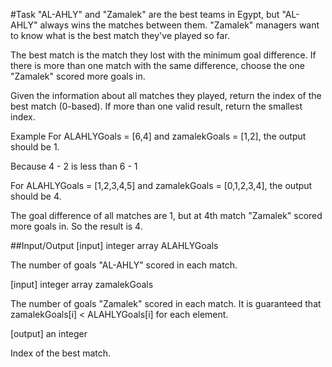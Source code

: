 #Task
"AL-AHLY" and "Zamalek" are the best teams in Egypt, but "AL-AHLY" always wins the matches between them. "Zamalek" managers want to know what is the best match they've played so far.

The best match is the match they lost with the minimum goal difference. If there is more than one match with the same difference, choose the one "Zamalek" scored more goals in.

Given the information about all matches they played, return the index of the best match (0-based). If more than one valid result, return the smallest index.

Example
For ALAHLYGoals = [6,4] and zamalekGoals = [1,2], the output should be 1.

Because 4 - 2 is less than 6 - 1

For ALAHLYGoals = [1,2,3,4,5] and zamalekGoals = [0,1,2,3,4], the output should be 4.

The goal difference of all matches are 1, but at 4th match "Zamalek" scored more goals in. So the result is 4.

##Input/Output
[input] integer array ALAHLYGoals

The number of goals "AL-AHLY" scored in each match.

[input] integer array zamalekGoals

The number of goals "Zamalek" scored in each match. It is guaranteed that zamalekGoals[i] < ALAHLYGoals[i] for each element.

[output] an integer

Index of the best match.